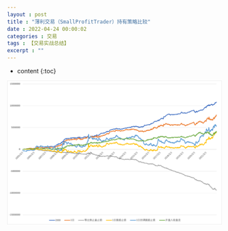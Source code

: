 ```yaml
---
layout : post
title : "薄利交易（SmallProfitTrader）持有策略比较"
date : 2022-04-24 00:00:02
categories : 交易
tags : 【交易实战总结】
excerpt : ""
---
```


* content
{:toc}


 ![image](/images/trade/20220424-SmallProfit-trace-pk.png)






